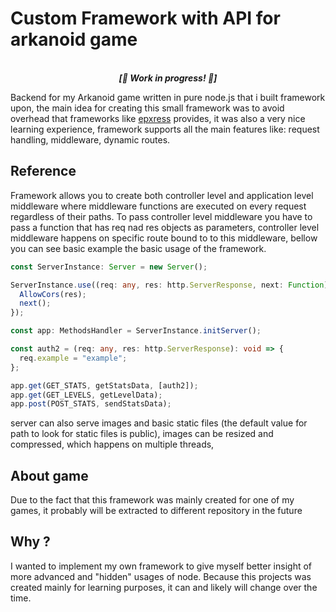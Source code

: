 # Custom Framework with API for arkanoid game

<p align='center'>
<br>
<i><b>[🚧 Work in progress! 🚧]</b></i>
</p>

Backend for my Arkanoid game written in pure node.js that i built framework upon, the main idea for creating this small framework was to avoid overhead that frameworks like [epxress](https://expressjs.com/en/api.html) provides, it was also a very nice learning experience, framework supports all the main features like: request handling, middleware, dynamic routes.

## Reference

Framework allows you to create both controller level and application level middleware where middleware functions are executed on every request regardless of their paths. To pass controller level middleware you have to pass a function that has req nad res objects as parameters, controller level middleware happens on specific route bound to to this middleware, bellow you can see basic example the basic usage of the framework.

```typescript
const ServerInstance: Server = new Server();

ServerInstance.use((req: any, res: http.ServerResponse, next: Function) => {
  AllowCors(res);
  next();
});

const app: MethodsHandler = ServerInstance.initServer();

const auth2 = (req: any, res: http.ServerResponse): void => {
  req.example = "example";
};

app.get(GET_STATS, getStatsData, [auth2]);
app.get(GET_LEVELS, getLevelData);
app.post(POST_STATS, sendStatsData);
```

server can also serve images and basic static files (the default value for path to look for static files is public), images can be resized and compressed, which happens on multiple threads, 

## About game

Due to the fact that this framework was mainly created for one of my games, it probably will be extracted to different repository in the future

## Why ?

I wanted to implement my own framework to give myself better insight of more advanced and "hidden" usages of node. Because this projects was created mainly for learning purposes, it can and likely will change over the time.


